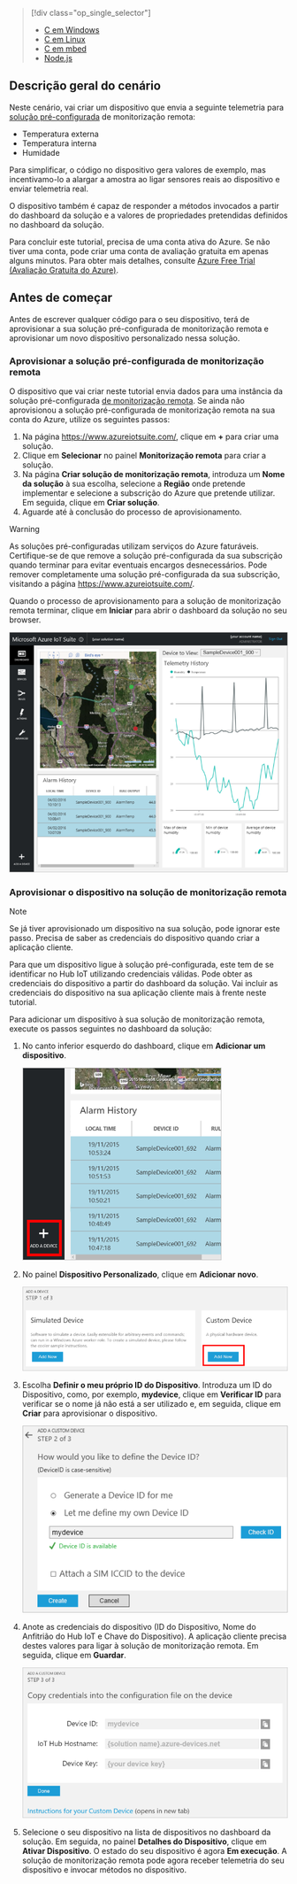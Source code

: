 > [!div class="op_single_selector"]
> * [C em Windows](../articles/iot-suite/iot-suite-connecting-devices.md)
> * [C em Linux](../articles/iot-suite/iot-suite-connecting-devices-linux.md)
> * [C em mbed](../articles/iot-suite/iot-suite-connecting-devices-mbed.md)
> * [Node.js](../articles/iot-suite/iot-suite-connecting-devices-node.md)
> 
> 

## <a name="scenario-overview"></a>Descrição geral do cenário
Neste cenário, vai criar um dispositivo que envia a seguinte telemetria para [solução pré-configurada][lnk-what-are-preconfig-solutions] de monitorização remota:

* Temperatura externa
* Temperatura interna
* Humidade

Para simplificar, o código no dispositivo gera valores de exemplo, mas incentivamo-lo a alargar a amostra ao ligar sensores reais ao dispositivo e enviar telemetria real.

O dispositivo também é capaz de responder a métodos invocados a partir do dashboard da solução e a valores de propriedades pretendidas definidos no dashboard da solução.

Para concluir este tutorial, precisa de uma conta ativa do Azure. Se não tiver uma conta, pode criar uma conta de avaliação gratuita em apenas alguns minutos. Para obter mais detalhes, consulte [Azure Free Trial (Avaliação Gratuita do Azure)][lnk-free-trial].

## <a name="before-you-start"></a>Antes de começar
Antes de escrever qualquer código para o seu dispositivo, terá de aprovisionar a sua solução pré-configurada de monitorização remota e aprovisionar um novo dispositivo personalizado nessa solução.

### <a name="provision-your-remote-monitoring-preconfigured-solution"></a>Aprovisionar a solução pré-configurada de monitorização remota
O dispositivo que vai criar neste tutorial envia dados para uma instância da solução pré-configurada [de monitorização remota][lnk-remote-monitoring]. Se ainda não aprovisionou a solução pré-configurada de monitorização remota na sua conta do Azure, utilize os seguintes passos:

1. Na página <https://www.azureiotsuite.com/>, clique em **+** para criar uma solução.
2. Clique em **Selecionar** no painel **Monitorização remota** para criar a solução.
3. Na página **Criar solução de monitorização remota**, introduza um **Nome da solução** à sua escolha, selecione a **Região** onde pretende implementar e selecione a subscrição do Azure que pretende utilizar. Em seguida, clique em **Criar solução**.
4. Aguarde até à conclusão do processo de aprovisionamento.

> [!WARNING]
> As soluções pré-configuradas utilizam serviços do Azure faturáveis. Certifique-se de que remove a solução pré-configurada da sua subscrição quando terminar para evitar eventuais encargos desnecessários. Pode remover completamente uma solução pré-configurada da sua subscrição, visitando a página <https://www.azureiotsuite.com/>.
> 
> 

Quando o processo de aprovisionamento para a solução de monitorização remota terminar, clique em **Iniciar** para abrir o dashboard da solução no seu browser.

![Dashboard de soluções][img-dashboard]

### <a name="provision-your-device-in-the-remote-monitoring-solution"></a>Aprovisionar o dispositivo na solução de monitorização remota
> [!NOTE]
> Se já tiver aprovisionado um dispositivo na sua solução, pode ignorar este passo. Precisa de saber as credenciais do dispositivo quando criar a aplicação cliente.
> 
> 

Para que um dispositivo ligue à solução pré-configurada, este tem de se identificar no Hub IoT utilizando credenciais válidas. Pode obter as credenciais do dispositivo a partir do dashboard da solução. Vai incluir as credenciais do dispositivo na sua aplicação cliente mais à frente neste tutorial.

Para adicionar um dispositivo à sua solução de monitorização remota, execute os passos seguintes no dashboard da solução:

1. No canto inferior esquerdo do dashboard, clique em **Adicionar um dispositivo**.
   
   ![Adicionar um dispositivo][1]
2. No painel **Dispositivo Personalizado**, clique em **Adicionar novo**.
   
   ![Adicionar um dispositivo personalizado][2]
3. Escolha **Definir o meu próprio ID do Dispositivo**. Introduza um ID do Dispositivo, como, por exemplo, **mydevice**, clique em **Verificar ID** para verificar se o nome já não está a ser utilizado e, em seguida, clique em **Criar** para aprovisionar o dispositivo.
   
   ![Adicionar ID do dispositivo][3]
4. Anote as credenciais do dispositivo (ID do Dispositivo, Nome do Anfitrião do Hub IoT e Chave do Dispositivo). A aplicação cliente precisa destes valores para ligar à solução de monitorização remota. Em seguida, clique em **Guardar**.
   
    ![Ver as credenciais do dispositivo][4]
5. Selecione o seu dispositivo na lista de dispositivos no dashboard da solução. Em seguida, no painel **Detalhes do Dispositivo**, clique em **Ativar Dispositivo**. O estado do seu dispositivo é agora **Em execução**. A solução de monitorização remota pode agora receber telemetria do seu dispositivo e invocar métodos no dispositivo.

[img-dashboard]: ./media/iot-suite-selector-connecting/dashboard.png
[1]: ./media/iot-suite-selector-connecting/suite0.png
[2]: ./media/iot-suite-selector-connecting/suite1.png
[3]: ./media/iot-suite-selector-connecting/suite2.png
[4]: ./media/iot-suite-selector-connecting/suite3.png

[lnk-what-are-preconfig-solutions]: ../articles/iot-suite/iot-suite-what-are-preconfigured-solutions.md
[lnk-remote-monitoring]: ../articles/iot-suite/iot-suite-remote-monitoring-sample-walkthrough.md
[lnk-free-trial]: http://azure.microsoft.com/pricing/free-trial/